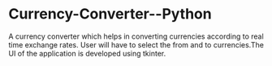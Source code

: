 # Currency-Converter--Python

A currency converter which helps in converting currencies according to real time exchange rates. User will have to select the from and to currencies.The UI of the application is developed using tkinter.
